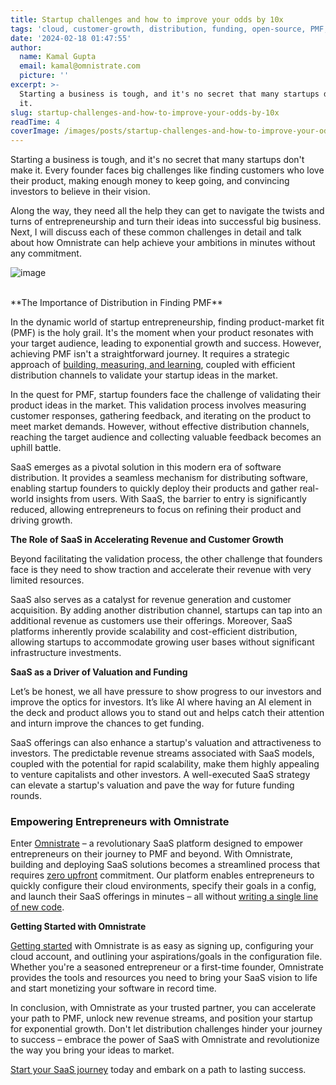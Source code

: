 ```yaml
---
title: Startup challenges and how to improve your odds by 10x
tags: 'cloud, customer-growth, distribution, funding, open-source, PMF, revenue, SaaS'
date: '2024-02-18 01:47:55'
author:
  name: Kamal Gupta
  email: kamal@omnistrate.com
  picture: ''
excerpt: >-
  Starting a business is tough, and it's no secret that many startups don't make
  it.
slug: startup-challenges-and-how-to-improve-your-odds-by-10x
readTime: 4
coverImage: /images/posts/startup-challenges-and-how-to-improve-your-odds-by-10x-1.png
---
```


Starting a business is tough, and it's no secret that many startups don't make it. Every founder faces big challenges like finding customers who love their product, making enough money to keep going, and convincing investors to believe in their vision.

Along the way, they need all the help they can get to navigate the twists and turns of entrepreneurship and turn their ideas into successful big business. Next, I will discuss each of these common challenges in detail and talk about how Omnistrate can help achieve your ambitions in minutes without any commitment.
<br>

![image][1]

<br>
**The Importance of Distribution in Finding PMF**

In the dynamic world of startup entrepreneurship, finding product-market fit (PMF) is the holy grail. It's the moment when your product resonates with your target audience, leading to exponential growth and success. However, achieving PMF isn't a straightforward journey. It requires a strategic approach of [building, measuring, and learning][2], coupled with efficient distribution channels to validate your startup ideas in the market.

In the quest for PMF, startup founders face the challenge of validating their product ideas in the market. This validation process involves measuring customer responses, gathering feedback, and iterating on the product to meet market demands. However, without effective distribution channels, reaching the target audience and collecting valuable feedback becomes an uphill battle.

SaaS emerges as a pivotal solution in this modern era of software distribution. It provides a seamless mechanism for distributing software, enabling startup founders to quickly deploy their products and gather real-world insights from users. With SaaS, the barrier to entry is significantly reduced, allowing entrepreneurs to focus on refining their product and driving growth.

**The Role of SaaS in Accelerating Revenue and Customer Growth**

Beyond facilitating the validation process, the other challenge that founders face is they need to show traction and accelerate their revenue with very limited resources.

SaaS also serves as a catalyst for revenue generation and customer acquisition. By adding another distribution channel, startups can tap into an additional revenue as customers use their offerings. Moreover, SaaS platforms inherently provide scalability and cost-efficient distribution, allowing startups to accommodate growing user bases without significant infrastructure investments.

**SaaS as a Driver of Valuation and Funding**

Let’s be honest, we all have pressure to show progress to our investors and improve the optics for investors. It’s like AI where having an AI element in the deck and product allows you to stand out and helps catch their attention and inturn improve the chances to get funding. 

SaaS offerings can also enhance a startup's valuation and attractiveness to investors. The predictable revenue streams associated with SaaS models, coupled with the potential for rapid scalability, make them highly appealing to venture capitalists and other investors. A well-executed SaaS strategy can elevate a startup's valuation and pave the way for future funding rounds.


### Empowering Entrepreneurs with Omnistrate


Enter [Omnistrate][3] – a revolutionary SaaS platform designed to empower entrepreneurs on their journey to PMF and beyond. With Omnistrate, building and deploying SaaS solutions becomes a streamlined process that requires [zero upfront][4] commitment. Our platform enables entrepreneurs to quickly configure their cloud environments, specify their goals in a config, and launch their SaaS offerings in minutes – all without [writing a single line of new code][5].

**Getting Started with Omnistrate**

[Getting started][6] with Omnistrate is as easy as signing up, configuring your cloud account, and outlining your aspirations/goals in the configuration file. Whether you're a seasoned entrepreneur or a first-time founder, Omnistrate provides the tools and resources you need to bring your SaaS vision to life and start monetizing your software in record time.

In conclusion, with Omnistrate as your trusted partner, you can accelerate your path to PMF, unlock new revenue streams, and position your startup for exponential growth. Don't let distribution challenges hinder your journey to success – embrace the power of SaaS with Omnistrate and revolutionize the way you bring your ideas to market.

[Start your SaaS journey][7] today and embark on a path to lasting success.

  [1]: /images/posts/startup-challenges-and-how-to-improve-your-odds-by-10x-1.png
  [2]: https://www.amazon.com/Lean-Startup-Entrepreneurs-Continuous-Innovation/dp/0307887898
  [3]: https://omnistrate.com/
  [4]: https://www.omnistrate.com/pricing
  [5]: https://docs.omnistrate.com/examples/DBaaS-usecase/
  [6]: https://docs.omnistrate.com/getting-started/
  [7]: https://omnistrate.cloud/signup
